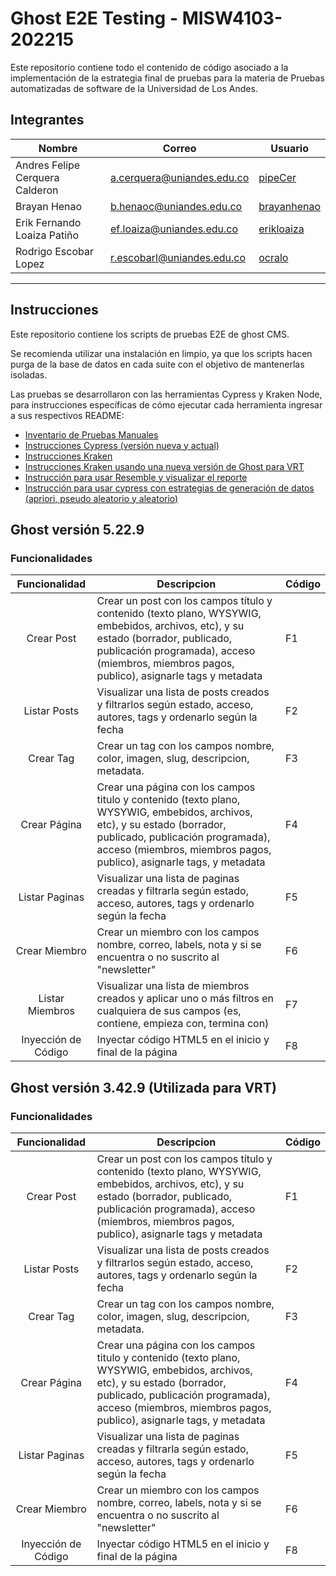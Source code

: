# Ghost E2E Testing - MISW4103-202215

Este repositorio contiene todo el contenido de código asociado a la implementación de la estrategia final de pruebas
para la materia de Pruebas automatizadas de software de la Universidad de Los Andes.

## Integrantes

| Nombre                          |  Correo                    | Usuario                                       |
|---------------------------------|----------------------------| ----------------------------------------------|
| Andres Felipe Cerquera Calderon | a.cerquera@uniandes.edu.co | [pipeCer](https://github.com/pipeCer)         |
| Brayan Henao                    | b.henaoc@uniandes.edu.co   | [brayanhenao](https://github.com/brayanhenao) |
| Erik Fernando Loaiza Patiño     | ef.loaiza@uniandes.edu.co  | [erikloaiza](https://github.com/erikloaiza)   |
| Rodrigo Escobar Lopez           | r.escobarl@uniandes.edu.co | [ocralo](https://github.com/ocralo)           |

--------------------------------------------------------

## Instrucciones

Este repositorio contiene los scripts de pruebas E2E de ghost CMS.

Se recomienda utilizar una instalación en limpio, ya que los scripts hacen purga de la base de datos en cada suite con
el objetivo de mantenerlas isoladas.

Las pruebas se desarrollaron con las herramientas Cypress y Kraken Node, para instrucciones específicas de cómo ejecutar
cada herramienta ingresar a sus respectivos README:


- [Inventario de Pruebas Manuales](https://docs.google.com/spreadsheets/d/1PC4l-Ccp4obLqa6EbeyzhxhE_JP0u3C_/edit#gid=1110783667)
- [Instrucciones Cypress (versión nueva y actual)](cypress/README.md)
- [Instrucciones Kraken](kraken/README.md)
- [Instrucciones Kraken usando una nueva versión de Ghost para VRT](kraken-ghost-new-version/README.md)
- [Instrucción para usar Resemble y visualizar el reporte](regresion-visual/resemble/README.md)
- [Instrucción para usar cypress con estrategias de generación de datos (apriori, pseudo aleatorio y aleatorio)](/cypress/README.md#generación-de-datos)

## Ghost versión 5.22.9

### Funcionalidades

|    Funcionalidad    	| Descripcion                                                                                                                                                                                                                         	| Código 	|
|:-------------------:	|-------------------------------------------------------------------------------------------------------------------------------------------------------------------------------------------------------------------------------------	|--------	|
|      Crear Post     	| Crear un post con los campos título y contenido (texto plano, WYSYWIG, embebidos, archivos, etc), y su estado (borrador, publicado, publicación programada), acceso (miembros, miembros pagos, publico), asignarle tags y metadata    	| F1     	|
|     Listar Posts    	| Visualizar una lista de posts creados y filtrarlos según estado, acceso, autores, tags y ordenarlo según la fecha                                                                                                                     	| F2     	|
|      Crear Tag      	| Crear un tag con los campos nombre, color, imagen, slug, descripcion, metadata.                                                                                                                                                     	| F3     	|
|     Crear Página    	| Crear una página con los campos titulo y contenido (texto plano, WYSYWIG, embebidos, archivos, etc), y su estado (borrador, publicado, publicación programada), acceso (miembros, miembros pagos, publico), asignarle tags, y metadata 	| F4     	|
|    Listar Paginas   	| Visualizar una lista de paginas creadas y filtrarla según estado, acceso, autores, tags y ordenarlo según la fecha                                                                                                                  	| F5     	|
|    Crear Miembro    	| Crear un miembro con los campos nombre, correo, labels, nota y si se encuentra o no suscrito al "newsletter"                                                                                                                        	| F6     	|
|   Listar Miembros   	| Visualizar una lista de miembros creados y aplicar uno o más filtros en cualquiera de sus campos (es, contiene, empieza con, termina con)                                                                                           	| F7     	|
| Inyección de Código 	| Inyectar código HTML5 en el inicio y final de la página                                                                                                                                                                             	| F8     	|

## Ghost versión 3.42.9 (Utilizada para VRT)

### Funcionalidades

| Funcionalidad    	  | Descripcion                                                                                                                                                                                                                         	       | Código 	  |
|:-------------------:|---------------------------------------------------------------------------------------------------------------------------------------------------------------------------------------------------------------------------------------------|-----------|
|  Crear Post     	   | Crear un post con los campos título y contenido (texto plano, WYSYWIG, embebidos, archivos, etc), y su estado (borrador, publicado, publicación programada), acceso (miembros, miembros pagos, publico), asignarle tags y metadata    	     | F1     	  |
|  Listar Posts    	  | Visualizar una lista de posts creados y filtrarlos según estado, acceso, autores, tags y ordenarlo según la fecha                                                                                                                     	     | F2     	  |
|  Crear Tag      	   | Crear un tag con los campos nombre, color, imagen, slug, descripcion, metadata.                                                                                                                                                     	       | F3     	  |
|  Crear Página    	  | Crear una página con los campos titulo y contenido (texto plano, WYSYWIG, embebidos, archivos, etc), y su estado (borrador, publicado, publicación programada), acceso (miembros, miembros pagos, publico), asignarle tags, y metadata 	    | F4     	  |
| Listar Paginas   	  | Visualizar una lista de paginas creadas y filtrarla según estado, acceso, autores, tags y ordenarlo según la fecha                                                                                                                  	       | F5     	  |
| Crear Miembro    	  | Crear un miembro con los campos nombre, correo, labels, nota y si se encuentra o no suscrito al "newsletter"                                                                                                                        	       | F6     	  |
| Inyección de Código | Inyectar código HTML5 en el inicio y final de la página                                                                                                                                                                                     | F8        |
